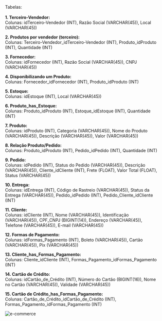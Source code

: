 Tabelas:<br><br>
<b>1.	Terceiro-Vendedor:</b><br>
Colunas: idTerceiro-Vendedor (INT), Razão Social (VARCHAR(45)), Local (VARCHAR(45))

<b>2.	Produtos por vendedor (terceiro):</b><br>
Colunas: Terceiro-Vendedor_idTerceiro-Vendedor (INT), Produto_idProduto (INT), Quantidade (INT)

<b>3.	Fornecedor:</b><br>
Colunas: idFornecedor (INT), Razão Social (VARCHAR(45)), CNPJ (VARCHAR(45))

<b>4.	Disponibilizando um Produto:</b><br>
Colunas: Fornecedor_idFornecedor (INT), Produto_idProduto (INT)

<b>5.	Estoque:</b><br>
Colunas: idEstoque (INT), Local (VARCHAR(45))

<b>6.	Produto_has_Estoque:</b><br>
Colunas: Produto_idProduto (INT), Estoque_idEstoque (INT), Quantidade (INT)

<b>7.	Produto:</b><br>
Colunas: idProduto (INT), Categoria (VARCHAR(45)), Nome do Produto (VARCHAR(45)), Descrição (VARCHAR(45)), Valor (VARCHAR(45))

<b>8.	Relação Produto/Pedido:</b><br>
Colunas: Produto_idProduto (INT), Pedido_idPedido (INT), Quantidade (INT)

<b>9.	Pedido:</b><br>
Colunas: idPedido (INT), Status do Pedido (VARCHAR(45)), Descrição (VARCHAR(45)), Cliente_idCliente (INT), Frete (FLOAT), Valor Total (FLOAT), Status (VARCHAR(45))

<b>10.	Entrega:</b><br>
Colunas: idEntrega (INT), Código de Rastreio (VARCHAR(45)), Status da Entrega (VARCHAR(45)), Pedido_idPedido (INT), Pedido_Cliente_idCliente (INT)

<b>11.	Cliente:</b><br>
Colunas: idCliente (INT), Nome (VARCHAR(45)), Identificação (VARCHAR(45)), CPF_CNPJ (BIGINT(14)), Endereço (VARCHAR(45)), Telefone (VARCHAR(45)), E-mail (VARCHAR(45))

<b>12.	Formas de Pagamento:</b><br>
Colunas: idFormas_Pagamento (INT), Boleto (VARCHAR(45)), Cartão (VARCHAR(45)), Pix (VARCHAR(45))

<b>13.	Cliente_has_Formas_Pagamento:</b><br>
Colunas: Cliente_idCliente (INT), Formas_Pagamento_idFormas_Pagamento (INT)

<b>14.	Cartão de Crédito:</b><br>
Colunas: idCartão_de_Crédito (INT), Número do Cartão (BIGINT(16)), Nome no Cartão (VARCHAR(45)), Validade (VARCHAR(45))

<b>15.	Cartão de Crédito_has_Formas_Pagamento:</b><br>
Colunas: Cartão_de_Crédito_idCartão_de_Crédito (INT), Formas_Pagamento_idFormas_Pagamento (INT)


![e-commerce](https://github.com/user-attachments/assets/377262aa-09d0-4d4c-acd3-98b6aea2e4f7)
